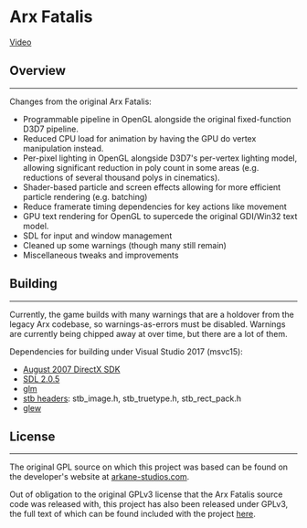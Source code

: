 # Arx Fatalis


[Video](https://vimeo.com/pmurdoch/arx)

## Overview
---

Changes from the original Arx Fatalis:
* Programmable pipeline in OpenGL alongside the original fixed-function D3D7 pipeline.
* Reduced CPU load for animation by having the GPU do vertex manipulation instead.
* Per-pixel lighting in OpenGL alongside D3D7's per-vertex lighting model, allowing significant reduction in poly count in some areas (e.g. reductions of several thousand polys in cinematics).
* Shader-based particle and screen effects allowing for more efficient particle rendering (e.g. batching)
* Reduce framerate timing dependencies for key actions like movement
* GPU text rendering for OpenGL to supercede the original GDI/Win32 text model.
* SDL for input and window management
* Cleaned up some warnings (though many still remain)
* Miscellaneous tweaks and improvements


## Building
---

Currently, the game builds with many warnings that are a holdover from the legacy Arx codebase, so warnings-as-errors must be disabled. Warnings are currently being chipped away at over time, but there are a lot of them.

Dependencies for building under Visual Studio 2017 (msvc15):
* [August 2007 DirectX SDK](https://www.microsoft.com/en-us/download/details.aspx?id=13287)
* [SDL 2.0.5](http://libsdl.org)
* [glm](https://glm.g-truc.net/0.9.8/index.html)
* [stb headers](https://github.com/nothings/stb): stb\_image.h, stb\_truetype.h, stb\_rect\_pack.h
* [glew](http://glew.sourceforge.net/)

## License
---

The original GPL source on which this project was based can be found on the developer's website at [arkane-studios.com](http://arkane-studios.com).

Out of obligation to the original GPLv3 license that the Arx Fatalis source code was released with, this project has also been released under GPLv3, the full text of which can be found included with the project [here](ARX_PUBLIC_LICENSE.txt). 
